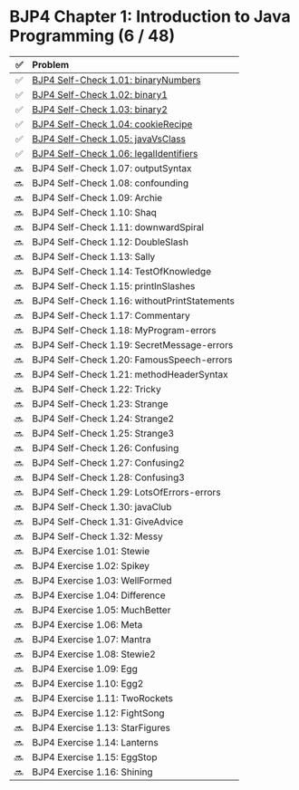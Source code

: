 # BJP4 Chapter 1: Introduction to Java Programming (6 / 48)

|  ✅ | Problem                                                                   |
| --: | :------------------------------------------------------------------------ |
|  ✅ | [BJP4 Self-Check 1.01: binaryNumbers](self-check/101-binaryNumbers.md)    |
|  ✅ | [BJP4 Self-Check 1.02: binary1](self-check/102-binary1.md)                |
|  ✅ | [BJP4 Self-Check 1.03: binary2](self-check/103-binary2.md)                |
|  ✅ | [BJP4 Self-Check 1.04: cookieRecipe](self-check/104-cookieRecipe.md)      |
|  ✅ | [BJP4 Self-Check 1.05: javaVsClass](self-check/105-javaVsClass)           |
|  ✅ | [BJP4 Self-Check 1.06: legalIdentifiers](self-check/106-legalIdentifiers) |
|  🔜 | BJP4 Self-Check 1.07: outputSyntax                                        |
|  🔜 | BJP4 Self-Check 1.08: confounding                                         |
|  🔜 | BJP4 Self-Check 1.09: Archie                                              |
|  🔜 | BJP4 Self-Check 1.10: Shaq                                                |
|  🔜 | BJP4 Self-Check 1.11: downwardSpiral                                      |
|  🔜 | BJP4 Self-Check 1.12: DoubleSlash                                         |
|  🔜 | BJP4 Self-Check 1.13: Sally                                               |
|  🔜 | BJP4 Self-Check 1.14: TestOfKnowledge                                     |
|  🔜 | BJP4 Self-Check 1.15: printlnSlashes                                      |
|  🔜 | BJP4 Self-Check 1.16: withoutPrintStatements                              |
|  🔜 | BJP4 Self-Check 1.17: Commentary                                          |
|  🔜 | BJP4 Self-Check 1.18: MyProgram-errors                                    |
|  🔜 | BJP4 Self-Check 1.19: SecretMessage-errors                                |
|  🔜 | BJP4 Self-Check 1.20: FamousSpeech-errors                                 |
|  🔜 | BJP4 Self-Check 1.21: methodHeaderSyntax                                  |
|  🔜 | BJP4 Self-Check 1.22: Tricky                                              |
|  🔜 | BJP4 Self-Check 1.23: Strange                                             |
|  🔜 | BJP4 Self-Check 1.24: Strange2                                            |
|  🔜 | BJP4 Self-Check 1.25: Strange3                                            |
|  🔜 | BJP4 Self-Check 1.26: Confusing                                           |
|  🔜 | BJP4 Self-Check 1.27: Confusing2                                          |
|  🔜 | BJP4 Self-Check 1.28: Confusing3                                          |
|  🔜 | BJP4 Self-Check 1.29: LotsOfErrors-errors                                 |
|  🔜 | BJP4 Self-Check 1.30: javaClub                                            |
|  🔜 | BJP4 Self-Check 1.31: GiveAdvice                                          |
|  🔜 | BJP4 Self-Check 1.32: Messy                                               |
|  🔜 | BJP4 Exercise 1.01: Stewie                                                |
|  🔜 | BJP4 Exercise 1.02: Spikey                                                |
|  🔜 | BJP4 Exercise 1.03: WellFormed                                            |
|  🔜 | BJP4 Exercise 1.04: Difference                                            |
|  🔜 | BJP4 Exercise 1.05: MuchBetter                                            |
|  🔜 | BJP4 Exercise 1.06: Meta                                                  |
|  🔜 | BJP4 Exercise 1.07: Mantra                                                |
|  🔜 | BJP4 Exercise 1.08: Stewie2                                               |
|  🔜 | BJP4 Exercise 1.09: Egg                                                   |
|  🔜 | BJP4 Exercise 1.10: Egg2                                                  |
|  🔜 | BJP4 Exercise 1.11: TwoRockets                                            |
|  🔜 | BJP4 Exercise 1.12: FightSong                                             |
|  🔜 | BJP4 Exercise 1.13: StarFigures                                           |
|  🔜 | BJP4 Exercise 1.14: Lanterns                                              |
|  🔜 | BJP4 Exercise 1.15: EggStop                                               |
|  🔜 | BJP4 Exercise 1.16: Shining                                               |
